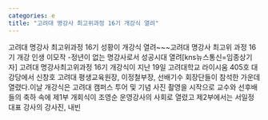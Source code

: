```yaml
---
categories: e
title: "고려대 명강사 최고위과정 16기 개강식 열려"
---
```

고려대 명강사 최고위과정 16기 성황이 개강식 열려~~~고려대 명강사 최고위 과정 16기 개강 인생 이모작 -정년이 없는 명강사로서 성공시대 열려​ [kns뉴스통신=임종상기자] 고려대 명강사최고위과정 16기 개강식이 지난 19일 고려대학교 라이시움 405호 대강당에서 신창호 고려대 평생교육원장, 이정철부장, 선배기수 회장단들이 참석한 가운데 열렸다.이날 개강식은 고려대 캠퍼스 투어 및 기념 사진 촬영을 시작으로 교수와 선후배들의 축하 속에 제1부 개회식이 조영순 운영강사의 사회로 열렸고 제2부에서는 서일정 대표 강사의 강사진, 내빈